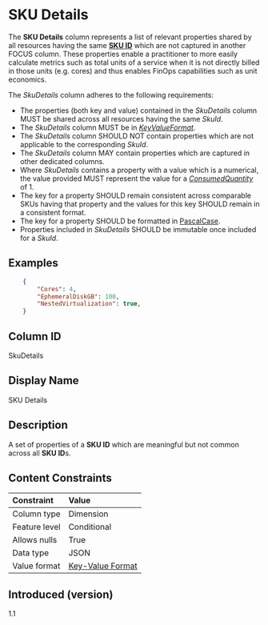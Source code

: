 # SKU Details

The **SKU Details** column represents a list of relevant properties shared by all resources having the same [**SKU ID**](#skuid) which are not captured in another FOCUS column. These properties enable a practitioner to more easily calculate metrics such as total units of a service when it is not directly billed in those units (e.g. cores) and thus enables FinOps capabilities such as unit economics.


The _SkuDetails_ column adheres to the following requirements:

* The properties (both key and value) contained in the _SkuDetails_ column MUST be shared across all resources having the same _SkuId_.
* The _SkuDetails_ column MUST be in [_KeyValueFormat_](#key-valueformat).
* The _SkuDetails_ column SHOULD NOT contain properties which are not applicable to the corresponding _SkuId_.
* The _SkuDetails_ column MAY contain properties which are captured in other dedicated columns.
* Where _SkuDetails_ contains a property with a value which is a numerical, the value provided MUST represent the value for a [_ConsumedQuantity_](#consumedquantity) of 1.
* The key for a property SHOULD remain consistent across comparable SKUs having that property and the values for this key SHOULD remain in a consistent format.
* The key for a property SHOULD be formatted in [PascalCase](#glossary:pascalcase).
* Properties included in _SkuDetails_ SHOULD be immutable once included for a _SkuId_.

## Examples

```json
    {
        "Cores": 4,
        "EphemeralDiskGB": 100,
        "NestedVirtualization": true,
    }
```

## Column ID

SkuDetails

## Display Name

SKU Details

## Description

A set of properties of a **SKU ID** which are meaningful but not common across all **SKU ID**s.

## Content Constraints

|    Constraint   |      Value       |
|:----------------|:-----------------|
| Column type     | Dimension        |
| Feature level   | Conditional      |
| Allows nulls    | True             |
| Data type       | JSON             |
| Value format    | [Key-Value Format](#key-valueformat) |

## Introduced (version)

1.1
